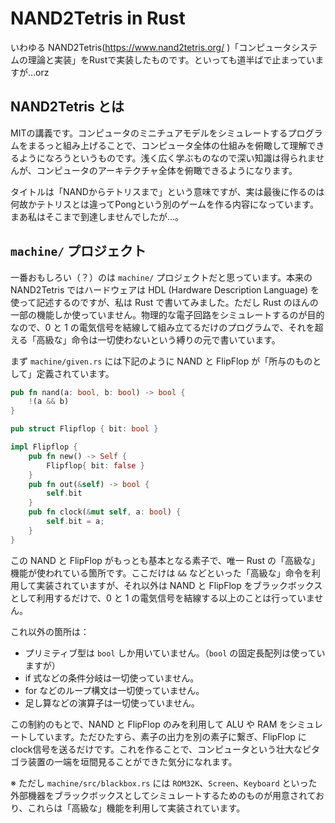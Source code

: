 # NAND2Tetris in Rust

いわゆる NAND2Tetris(https://www.nand2tetris.org/ )「コンピュータシステムの理論と実装」をRustで実装したものです。といっても道半ばで止まっていますが…orz

## NAND2Tetris とは

MITの講義です。コンピュータのミニチュアモデルをシミュレートするプログラムをまるっと組み上げることで、コンピュータ全体の仕組みを俯瞰して理解できるようになろうというものです。浅く広く学ぶものなので深い知識は得られませんが、コンピュータのアーキテクチャ全体を俯瞰できるようになります。

タイトルは「NANDからテトリスまで」という意味ですが、実は最後に作るのは何故かテトリスとは違ってPongという別のゲームを作る内容になっています。まあ私はそこまで到達しませんでしたが…。

## `machine/` プロジェクト

一番おもしろい（？）のは `machine/` プロジェクトだと思っています。本来の NAND2Tetris ではハードウェアは HDL (Hardware Description Language) を使って記述するのですが、私は Rust で書いてみました。ただし Rust のほんの一部の機能しか使っていません。物理的な電子回路をシミュレートするのが目的なので、0 と 1 の電気信号を結線して組み立てるだけのプログラムで、それを超える「高級な」命令は一切使わないという縛りの元で書いています。

まず `machine/given.rs` には下記のように NAND と FlipFlop が「所与のものとして」定義されています。

```rust
pub fn nand(a: bool, b: bool) -> bool {
    !(a && b)
}

pub struct Flipflop { bit: bool }

impl Flipflop {
    pub fn new() -> Self {
        Flipflop{ bit: false }
    }
    pub fn out(&self) -> bool {
        self.bit
    }
    pub fn clock(&mut self, a: bool) {
        self.bit = a;
    }
}
```

この NAND と FlipFlop がもっとも基本となる素子で、唯一 Rust の「高級な」機能が使われている箇所です。ここだけは `&&` などといった「高級な」命令を利用して実装されていますが、それ以外は NAND と FlipFlop をブラックボックスとして利用するだけで、0 と 1 の電気信号を結線する以上のことは行っていません。

これ以外の箇所は：

* プリミティブ型は `bool` しか用いていません。（`bool` の固定長配列は使っていますが）
* if 式などの条件分岐は一切使っていません。
* for などのループ構文は一切使っていません。
* 足し算などの演算子は一切使っていません。

この制約のもとで、NAND と FlipFlop のみを利用して ALU や RAM をシミュレートしています。ただひたすら、素子の出力を別の素子に繋ぎ、FlipFlop に clock信号を送るだけです。これを作ることで、コンピュータという壮大なピタゴラ装置の一端を垣間見ることができた気分になれます。

※ ただし `machine/src/blackbox.rs` には `ROM32K`、`Screen`、`Keyboard` といった外部機器をブラックボックスとしてシミュレートするためのものが用意されており、これらは「高級な」機能を利用して実装されています。
